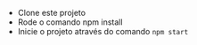 
* Clone este projeto
* Rode o comando npm install
* Inicie o projeto através do comando `npm start`